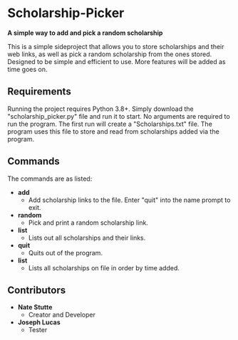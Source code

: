 # Scholarship-Picker

**A simple way to add and pick a random scholarship**

This is a simple sideproject that allows you to store scholarships and their web links, as well as pick a random scholarship from the ones stored. 
Designed to be simple and efficient to use. More features will be added as time goes on.

## Requirements

Running the project requires Python 3.8+.
Simply download the "scholarship_picker.py" file and run it to start.
No arguments are required to run the program.
The first run will create a "Scholarships.txt" file. The program uses this file to store and read from scholarships added via the program.

## Commands

The commands are as listed:
- **add**
  - Add scholarship links to the file. Enter "quit" into the name prompt to exit.
- **random**
  - Pick and print a random scholarship link.
- **list**
  - Lists out all scholarships and their links.
- **quit**
  - Quits out of the program.
- **list**
  - Lists all scholarships on file in order by time added.

## Contributors

- **Nate Stutte**
  - Creator and Developer
- **Joseph Lucas**
  - Tester
